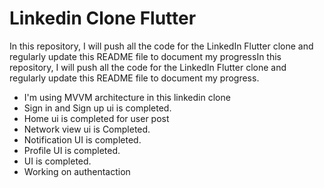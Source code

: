 # Linkedin Clone Flutter

In this repository, I will push all the code for the LinkedIn Flutter clone and regularly update this README file to document my progressIn this repository, I will push all the code for the LinkedIn Flutter clone and regularly update this README file to document my progress.

- I'm using MVVM architecture in this linkedin clone
- Sign in and Sign up ui is completed.
- Home ui is completed for user post
- Network view ui is Completed.
- Notification UI is completed.
- Profile UI is completed.
- UI is completed.
- Working on authentaction